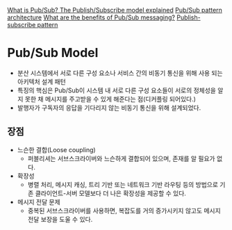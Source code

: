 [What is Pub/Sub? The Publish/Subscribe model explained](https://ably.com/topic/pub-sub?utm_source=chatgpt.com)
[Pub/Sub pattern architecture](https://ably.com/topic/pub-sub-architecture)
[What are the benefits of Pub/Sub messaging?](https://ably.com/topic/pub-sub-benefits)
[Publish-subscribe pattern](https://en.wikipedia.org/wiki/Publish%E2%80%93subscribe_pattern?utm_source=chatgpt.com)
# Pub/Sub Model
- 분산 시스템에서 서로 다른 구성 요소나 서비스 간의 비동기 통신을 위해 사용 되는 아키텍처 설계 패턴
- 특징의 핵심은 Pub/Sub이 시스템 내 서로 다른 구성 요소들이 서로의 정체성을 알지 못한 채 메시지를 주고받을 수 있게 해준다는 점(디커플링 되어있다.)
- 발행자가 구독자의 응답을 기다리지 않는 비동기 통신을 위해 설계되었다.
## 장점
- 느슨한 결합(Loose coupling)
	- 퍼블리셔는 서브스크라이버와 느슨하게 결합되어 있으며, 존재를 알 필요가 없다.
- 확장성
	- 병렬 처리, 메시지 캐싱, 트리 기반 또는 네트워크 기반 라우팅 등의 방법으로 기존 클라이언트-서버 모델보다 더 나은 확장성을 제공할 수 있다.
- 메시지 전달 문제
	- 중복된 서브스크라이버를 사용하면, 복잡도를 거의 증가시키지 않고도 메시지 전달 보장을 도울 수 있다.